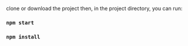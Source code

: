 clone or download the project then, in the project directory, you can run:

### `npm start`
### `npm install`


